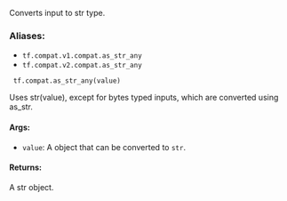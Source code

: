 
Converts input to str type.
### Aliases:
- `tf.compat.v1.compat.as_str_any`
- `tf.compat.v2.compat.as_str_any`

```
 tf.compat.as_str_any(value)
```

Uses str(value), except for bytes typed inputs, which are converted using as_str.
#### Args:
- `value`: A object that can be converted to `str`.
#### Returns:

A str object.
